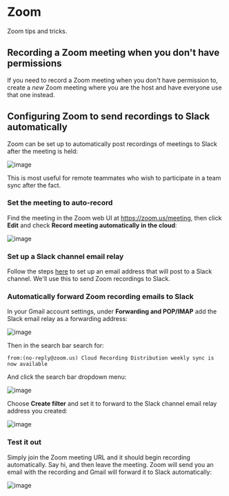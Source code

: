 # Zoom

Zoom tips and tricks.

## Recording a Zoom meeting when you don't have permissions 

If you need to record a Zoom meeting when you don't have permission to, create a *new* Zoom meeting where you are the host and have everyone use that one instead. 

## Configuring Zoom to send recordings to Slack automatically

Zoom can be set up to automatically post recordings of meetings to Slack after the meeting is held:

![image](https://user-images.githubusercontent.com/3173176/86101192-c3100f80-ba6e-11ea-984c-2955860113e3.png)

This is most useful for remote teammates who wish to participate in a team sync after the fact.

### Set the meeting to auto-record

Find the meeting in the Zoom web UI at https://zoom.us/meeting, then click **Edit** and check **Record meeting automatically in the cloud**:

![image](https://user-images.githubusercontent.com/3173176/86101390-09fe0500-ba6f-11ea-8e03-d06f1af6e059.png)

### Set up a Slack channel email relay

Follow the steps [here](https://slack.com/help/articles/206819278-Send-emails-to-Slack#set-up-a-forwarding-address) to set up an email address that will post to a Slack channel. We'll use this to send Zoom recordings to Slack.

### Automatically forward Zoom recording emails to Slack

In your Gmail account settings, under **Forwarding and POP/IMAP** add the Slack email relay as a forwarding address:

![image](https://user-images.githubusercontent.com/3173176/86101627-62350700-ba6f-11ea-9451-c02f04787543.png)

Then in the search bar search for:

```
from:(no-reply@zoom.us) Cloud Recording Distribution weekly sync is now available
```

And click the search bar dropdown menu:

![image](https://user-images.githubusercontent.com/3173176/86101949-c9eb5200-ba6f-11ea-8816-63249f9b4d86.png)

Choose **Create filter** and set it to forward to the Slack channel email relay address you created:

![image](https://user-images.githubusercontent.com/3173176/86102039-e5eef380-ba6f-11ea-8ce2-e952670ba039.png)

### Test it out

Simply join the Zoom meeting URL and it should begin recording automatically. Say hi, and then leave the meeting. Zoom will send you an email with the recording and Gmail will forward it to Slack automatically:

![image](https://user-images.githubusercontent.com/3173176/86101192-c3100f80-ba6e-11ea-984c-2955860113e3.png)
